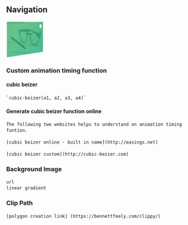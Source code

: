 ## Navigation

<img align="center" width="100" height="100" src="https://github.com/rgopi2win/advanced-css/blob/master/navigation/img/ezgif.com-crop.gif">

### Custom animation timing function

#### cubic beizer 

	`cubic-beizer(a1, a2, a3, a4)`

#### Generate cubic beizer function online
	
	The following two websites helps to understand on animation timing funtion.

	[cubic beizer online - built in name](http://easings.net)

	[cubic beizer custom](http://cubic-bezier.com)

### Background Image
	url
	linear gradient
	
### Clip Path
		
	[polygon creation link] (https://bennettfeely.com/clippy/)
